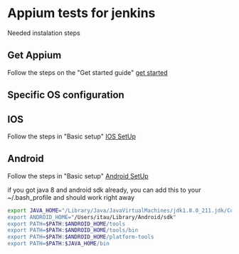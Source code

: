 # Appium tests for jenkins

Needed instalation steps

## Get Appium
Follow the steps on the "Get started guide"
[get started](http://appium.io/docs/en/about-appium/getting-started/index.html) 

## Specific OS configuration

## IOS
Follow the steps in "Basic setup"
[IOS SetUp](http://appium.io/docs/en/drivers/ios-xcuitest/index.html) 

## Android
Follow the steps in "Basic setup"
[Android SetUp](http://appium.io/docs/en/drivers/android-uiautomator2/index.html) 

if you got java 8 and android sdk already, you can add this to your ~/.bash_profile and should work right away

```bash
export JAVA_HOME="/Library/Java/JavaVirtualMachines/jdk1.8.0_211.jdk/Contents/H$
export ANDROID_HOME="/Users/itau/Library/Android/sdk"
export PATH=$PATH:$ANDROID_HOME/tools
export PATH=$PATH:$ANDROID_HOME/tools/bin
export PATH=$PATH:$ANDROID_HOME/platform-tools
export PATH=$PATH:$JAVA_HOME/bin
```




